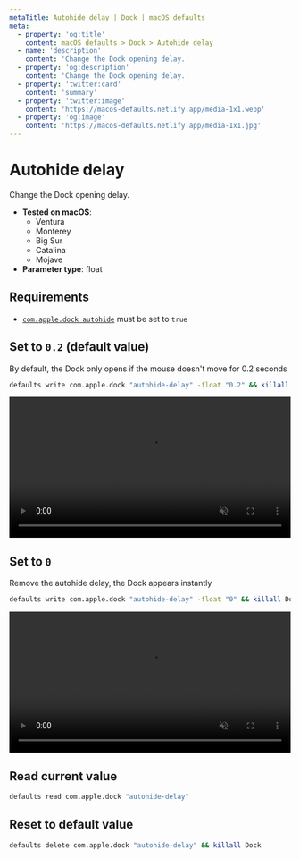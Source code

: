 ```yaml
---
metaTitle: Autohide delay | Dock | macOS defaults
meta:
  - property: 'og:title'
    content: macOS defaults > Dock > Autohide delay
  - name: 'description'
    content: 'Change the Dock opening delay.'
  - property: 'og:description'
    content: 'Change the Dock opening delay.'
  - property: 'twitter:card'
    content: 'summary'
  - property: 'twitter:image'
    content: 'https://macos-defaults.netlify.app/media-1x1.webp'
  - property: 'og:image'
    content: 'https://macos-defaults.netlify.app/media-1x1.jpg'
---
```


# Autohide delay

Change the Dock opening delay.

<!-- break lists -->

- **Tested on macOS**:
  - Ventura
  - Monterey
  - Big Sur
  - Catalina
  - Mojave
- **Parameter type**: float

## Requirements

- [`com.apple.dock autohide`](../../dock/autohide.html#set-to-true) must be set to `true`

## Set to `0.2` (default value)

By default, the Dock only opens if the mouse doesn't move for 0.2 seconds

```bash
defaults write com.apple.dock "autohide-delay" -float "0.2" && killall Dock
```

<video autoplay loop muted playsinline width="742" height="202" style="max-width: 100%; height: auto">
  <source src="./images/autohide-delay/0.5.mp4" type="video/mp4">
  Example output with value set to 0.2
</video>

## Set to `0`

Remove the autohide delay, the Dock appears instantly

```bash
defaults write com.apple.dock "autohide-delay" -float "0" && killall Dock
```

<video autoplay loop muted playsinline width="742" height="202" style="max-width: 100%; height: auto">
  <source src="./images/autohide-delay/0.mp4" type="video/mp4">
  Example output with value set to 0
</video>

## Read current value

```bash
defaults read com.apple.dock "autohide-delay"
```

## Reset to default value

```bash
defaults delete com.apple.dock "autohide-delay" && killall Dock
```
